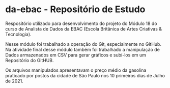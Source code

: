 # da-ebac - Repositório de Estudo

Respositório utilizado para desenvolvimento do projeto do Módulo 18
do curso de Analista de Dados da EBAC (Escola Britânica de 
Artes Criativas & Tecnologia).

Nesse módulo foi trabalhado a operação do Git, especialmente no GitHub.
Na atividade final desse módulo também foi trabalhado a manipulação de
Dados armazenados em CSV para gerar gráficos e subí-los em um Repositório
do GitHUB.

Os arquivos manipulados apresentavam o preço médio da gasolina praticado
por postos da cidade de São Paulo nos 10 primeiros dias de Julho de 2021.